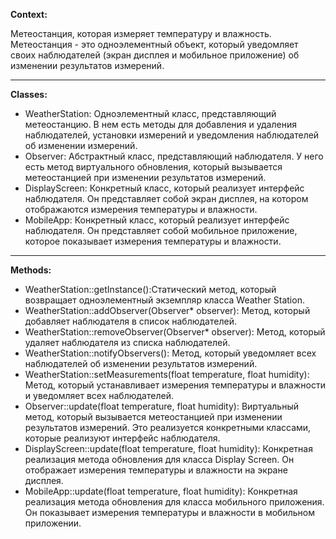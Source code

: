 **Context:**

Метеостанция, которая измеряет температуру и влажность. Метеостанция - это одноэлементный объект, который уведомляет своих наблюдателей (экран дисплея и мобильное приложение) об изменении результатов измерений.
***
**Classes:**
- WeatherStation: Одноэлементный класс, представляющий метеостанцию. В нем есть методы для добавления и удаления наблюдателей, установки измерений и уведомления наблюдателей об изменении измерений.
- Observer: Абстрактный класс, представляющий наблюдателя. У него есть метод виртуального обновления, который вызывается метеостанцией при изменении результатов измерений.
- DisplayScreen: Конкретный класс, который реализует интерфейс наблюдателя. Он представляет собой экран дисплея, на котором отображаются измерения температуры и влажности.
- MobileApp: Конкретный класс, который реализует интерфейс наблюдателя. Он представляет собой мобильное приложение, которое показывает измерения температуры и влажности.
***
**Methods:**
- WeatherStation::getInstance():Статический метод, который возвращает одноэлементный экземпляр класса Weather Station.
- WeatherStation::addObserver(Observer* observer): Метод, который добавляет наблюдателя в список наблюдателей.
- WeatherStation::removeObserver(Observer* observer): Метод, который удаляет наблюдателя из списка наблюдателей.
- WeatherStation::notifyObservers(): Метод, который уведомляет всех наблюдателей об изменении результатов измерений.
- WeatherStation::setMeasurements(float temperature, float humidity): Метод, который устанавливает измерения температуры и влажности и уведомляет всех наблюдателей.
- Observer::update(float temperature, float humidity): Виртуальный метод, который вызывается метеостанцией при изменении результатов измерений. Это реализуется конкретными классами, которые реализуют интерфейс наблюдателя.
- DisplayScreen::update(float temperature, float humidity): Конкретная реализация метода обновления для класса Display Screen. Он отображает измерения температуры и влажности на экране дисплея.
- MobileApp::update(float temperature, float humidity): Конкретная реализация метода обновления для класса мобильного приложения. Он показывает измерения температуры и влажности в мобильном приложении.
